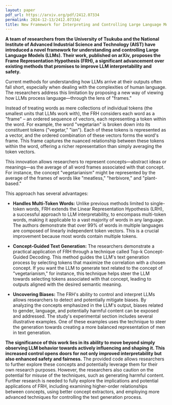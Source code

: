 ```yaml
---
layout: paper
pdf_url: https://arxiv.org/pdf/2412.07334
permalink: 2024-12-13/2412.07334/
title: New Framework for Interpreting and Controlling Large Language Models
---
```




**A team of researchers from the University of Tsukuba and the National Institute of Advanced Industrial Science and Technology (AIST) have introduced a novel framework for understanding and controlling Large Language Models (LLMs).  Their work, published on arXiv, proposes the Frame Representation Hypothesis (FRH), a significant advancement over existing methods that promises to improve LLM interpretability and safety.**

Current methods for understanding how LLMs arrive at their outputs often fall short, especially when dealing with the complexities of human language.  The researchers address this limitation by proposing a new way of viewing how LLMs process language—through the lens of "frames."

Instead of treating words as mere collections of individual tokens (the smallest units that LLMs work with), the FRH considers each word as a "frame" – an ordered sequence of vectors, each representing a token within the word. For example, the word "vegetarian" is broken down into its constituent tokens ("vegetar," "ian"). Each of these tokens is represented as a vector, and the ordered combination of these vectors forms the word's frame. This frame captures the nuanced relationship between these tokens within the word, offering a richer representation than simply averaging the token vectors.

This innovation allows researchers to represent concepts—abstract ideas or meanings—as the average of all word frames associated with that concept. For instance, the concept "vegetarianism" might be represented by the average of the frames of words like "meatless," "herbivore," and "plant-based."

This approach has several advantages:

* **Handles Multi-Token Words:** Unlike previous methods limited to single-token words, FRH extends the Linear Representation Hypothesis (LRH), a successful approach to LLM interpretability, to encompass multi-token words, making it applicable to a vast majority of words in any language. The authors demonstrate that over 99% of words in multiple languages are composed of linearly independent token vectors. This is a crucial improvement because most words contain multiple tokens.

* **Concept-Guided Text Generation:** The researchers demonstrate a practical application of FRH through a technique called Top-k Concept-Guided Decoding.  This method guides the LLM's text generation process by selecting tokens that maximize the correlation with a chosen concept.  If you want the LLM to generate text related to the concept of "vegetarianism," for instance, this technique helps steer the LLM towards selecting tokens associated with that concept, leading to outputs aligned with the desired semantic meaning.

* **Uncovering Biases:** The FRH's ability to control and interpret LLMs allows researchers to detect and potentially mitigate biases. By analyzing the concepts emphasized in the LLM's output, biases related to gender, language, and potentially harmful content can be exposed and addressed. The study's experimental section includes several illustrative examples. One of these examples uses the technique to steer the generation towards creating a more balanced representation of men in text generation.


**The significance of this work lies in its ability to move beyond simply observing LLM behavior towards actively influencing and shaping it.  This increased control opens doors for not only improved interpretability but also enhanced safety and fairness.** The provided code allows researchers to further explore these concepts and potentially leverage them for their own research purposes. However, the researchers also caution on the potential for misuse of the techniques, such as generating harmful content.  Further research is needed to fully explore the implications and potential applications of FRH, including examining higher-order relationships between concepts, using better concept extractors, and employing more advanced techniques for controlling the text generation process.